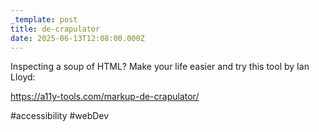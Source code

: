 ```yaml
---
_template: post
title: de-crapulator
date: 2025-06-13T12:08:00.000Z
---
```

Inspecting a soup of HTML? Make your life easier and try this tool by Ian Lloyd:

https://a11y-tools.com/markup-de-crapulator/

#accessibility #webDev
